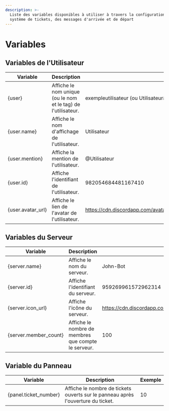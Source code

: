 ```yaml
---
description: >-
  Liste des variables disponibles à utiliser à travers la configuration du
  système de tickets, des messages d'arrivée et de départ
---
```


# Variables

## Variables de l'Utilisateur

| Variable           | Description                                                   | Exemple                                                                                     |
| ------------------ | ------------------------------------------------------------- | ------------------------------------------------------------------------------------------- |
| {user}             | Affiche le nom unique (ou le nom et le tag) de l'utilisateur. | exempleutilisateur (ou Utilisateur#0001)                                                    |
| {user.name}        | Affiche le nom d'affichage de l'utilisateur.                  | Utilisateur                                                                                 |
| {user.mention}     | Affiche la mention de l'utilisateur.                          | @Utilisateur                                                                                |
| {user.id}          | Affiche l'identifiant de l'utilisateur.                       | 982054684481167410                                                                          |
| {user.avatar\_url} | Affiche le lien de l'avatar de l'utilisateur.                 | https://cdn.discordapp.com/avatars/958547309728256081/c83207e3ef95fb6c9198562d0d04714f.webp |

## Variables du Serveur

| Variable               | Description                                         | Exemple                                                                                   |
| ---------------------- | --------------------------------------------------- | ----------------------------------------------------------------------------------------- |
| {server.name}          | Affiche le nom du serveur.                          | John-Bot                                                                                  |
| {server.id}            | Affiche l'identifiant du serveur.                   | 959269961572962314                                                                        |
| {server.icon\_url}     | Affiche l'icône du serveur.                         | https://cdn.discordapp.com/icons/959269961572962314/01f8699526e02fd34266e07835bd1de5.webp |
| {server.member\_count} | Affiche le nombre de membres que compte le serveur. | 100                                                                                       |

## Variable du Panneau

| Variable               | Description                                                                      | Exemple |
| ---------------------- | -------------------------------------------------------------------------------- | ------- |
| {panel.ticket\_number} | Affiche le nombre de tickets ouverts sur le panneau après l'ouverture du ticket. | 10      |
